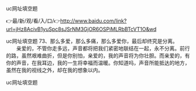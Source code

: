 uc网址填空题

👉最/新/观/看/入/口/👉http://www.baidu.com/link?url=jHz8AcivB1yuSpc8sJSrNM3GjOR6OSPiMLRbBTcVT1O&wd

uc网址填空题	73、那么多爱，那么多痛，那么多爱你，最后却终究是分离。
　　亲爱的，不管你走多远，声音都将把我们紧密地联结在一起，永不分离。前行的路，虽然艰难曲折，但是你别怕，亲爱的，我的声音将为你壮胆。而亲爱的，有你的声音，在我耳边，我的一生将幸福而温暖。你知道吗，声音所能抵达的地方，虽然在我的视线之外，却在我的想象以内。


uc网址填空题
